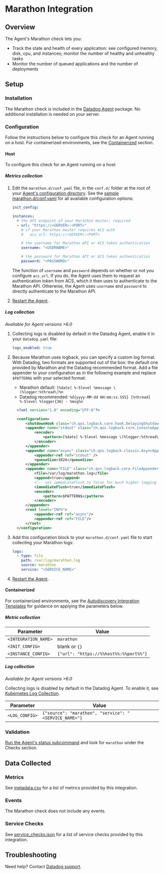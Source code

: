 # Marathon Integration

## Overview

The Agent's Marathon check lets you:

- Track the state and health of every application: see configured memory, disk, cpu, and instances; monitor the number of healthy and unhealthy tasks
- Monitor the number of queued applications and the number of deployments

## Setup

### Installation

The Marathon check is included in the [Datadog Agent][1] package. No additional installation is needed on your server.

### Configuration

Follow the instructions below to configure this check for an Agent running on a host. For containerized environments, see the [Containerized](#containerized) section.

<!-- xxx tabs xxx -->
<!-- xxx tab "Host" xxx -->

#### Host

To configure this check for an Agent running on a host:

##### Metrics collection

1. Edit the `marathon.d/conf.yaml` file, in the `conf.d/` folder at the root of your [Agent's configuration directory][2]. See the [sample marathon.d/conf.yaml][3] for all available configuration options:

   ```yaml
   init_config:

   instances:
     # the API endpoint of your Marathon master; required
     - url: "https://<SERVER>:<PORT>"
       # if your Marathon master requires ACS auth
       #   acs_url: https://<SERVER>:<PORT>

       # the username for Marathon API or ACS token authentication
       username: "<USERNAME>"

       # the password for Marathon API or ACS token authentication
       password: "<PASSWORD>"
   ```

   The function of `username` and `password` depends on whether or not you configure `acs_url`. If you do, the Agent uses them to request an authentication token from ACS, which it then uses to authenticate to the Marathon API. Otherwise, the Agent uses `username` and `password` to directly authenticate to the Marathon API.

2. [Restart the Agent][4].

##### Log collection

_Available for Agent versions >6.0_

1. Collecting logs is disabled by default in the Datadog Agent, enable it in your `datadog.yaml` file:

   ```yaml
   logs_enabled: true
   ```

2. Because Marathon uses logback, you can specify a custom log format. With Datadog, two formats are supported out of the box: the default one provided by Marathon and the Datadog recommended format. Add a file appender to your configuration as in the following example and replace `$PATTERN$` with your selected format:

   - Marathon default: `[%date] %-5level %message \(%logger:%thread\)%n`
   - Datadog recommended: `%d{yyyy-MM-dd HH:mm:ss.SSS} [%thread] %-5level %logger{36} - %msg%n`

   ```xml
     <?xml version="1.0" encoding="UTF-8"?>

     <configuration>
         <shutdownHook class="ch.qos.logback.core.hook.DelayingShutdownHook"/>
         <appender name="stdout" class="ch.qos.logback.core.ConsoleAppender">
             <encoder>
                 <pattern>[%date] %-5level %message \(%logger:%thread\)%n</pattern>
             </encoder>
         </appender>
         <appender name="async" class="ch.qos.logback.classic.AsyncAppender">
             <appender-ref ref="stdout" />
             <queueSize>1024</queueSize>
         </appender>
         <appender name="FILE" class="ch.qos.logback.core.FileAppender">
             <file>/var/log/marathon.log</file>
             <append>true</append>
             <!-- set immediateFlush to false for much higher logging throughput -->
             <immediateFlush>true</immediateFlush>
             <encoder>
                 <pattern>$PATTERN$</pattern>
             </encoder>
         </appender>
         <root level="INFO">
             <appender-ref ref="async"/>
             <appender-ref ref="FILE"/>
         </root>
     </configuration>
   ```

3. Add this configuration block to your `marathon.d/conf.yaml` file to start collecting your Marathon logs:

   ```yaml
   logs:
     - type: file
       path: /var/log/marathon.log
       source: marathon
       service: "<SERVICE_NAME>"
   ```

4. [Restart the Agent][4].

<!-- xxz tab xxx -->
<!-- xxx tab "Containerized" xxx -->

#### Containerized

For containerized environments, see the [Autodiscovery Integration Templates][5] for guidance on applying the parameters below.

##### Metric collection

| Parameter            | Value                                  |
| -------------------- | -------------------------------------- |
| `<INTEGRATION_NAME>` | `marathon`                             |
| `<INIT_CONFIG>`      | blank or `{}`                          |
| `<INSTANCE_CONFIG>`  | `{"url": "https://%%host%%:%%port%%"}` |

##### Log collection

_Available for Agent versions >6.0_

Collecting logs is disabled by default in the Datadog Agent. To enable it, see [Kubernetes Log Collection][6].

| Parameter      | Value                                                 |
| -------------- | ----------------------------------------------------- |
| `<LOG_CONFIG>` | `{"source": "marathon", "service": "<SERVICE_NAME>"}` |

<!-- xxz tab xxx -->
<!-- xxz tabs xxx -->

### Validation

[Run the Agent's status subcommand][7] and look for `marathon` under the Checks section.

## Data Collected

### Metrics

See [metadata.csv][8] for a list of metrics provided by this integration.

### Events

The Marathon check does not include any events.

### Service Checks

See [service_checks.json][9] for a list of service checks provided by this integration.

## Troubleshooting

Need help? Contact [Datadog support][10].


[1]: https://app.khulnasoft.com/account/settings/agent/latest
[2]: https://docs.khulnasoft.com/agent/guide/agent-configuration-files/#agent-configuration-directory
[3]: https://github.com/KhulnaSoft/integrations-core/blob/master/marathon/khulnasoft_checks/marathon/data/conf.yaml.example
[4]: https://docs.khulnasoft.com/agent/guide/agent-commands/#start-stop-and-restart-the-agent
[5]: https://docs.khulnasoft.com/agent/kubernetes/integrations/
[6]: https://docs.khulnasoft.com/agent/kubernetes/log/
[7]: https://docs.khulnasoft.com/agent/guide/agent-commands/#agent-status-and-information
[8]: https://github.com/KhulnaSoft/integrations-core/blob/master/marathon/metadata.csv
[9]: https://github.com/KhulnaSoft/integrations-core/blob/master/marathon/assets/service_checks.json
[10]: https://docs.khulnasoft.com/help/
